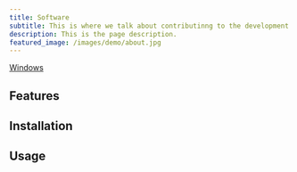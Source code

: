 ```yaml
---
title: Software
subtitle: This is where we talk about contributinng to the development of the software.
description: This is the page description.
featured_image: /images/demo/about.jpg
---
```


<a href="https://jekyllthemes.io/theme/personal-website-jekyll-theme" class="button button--large">Windows</a>

## Features

## Installation

## 

## Usage

## 

